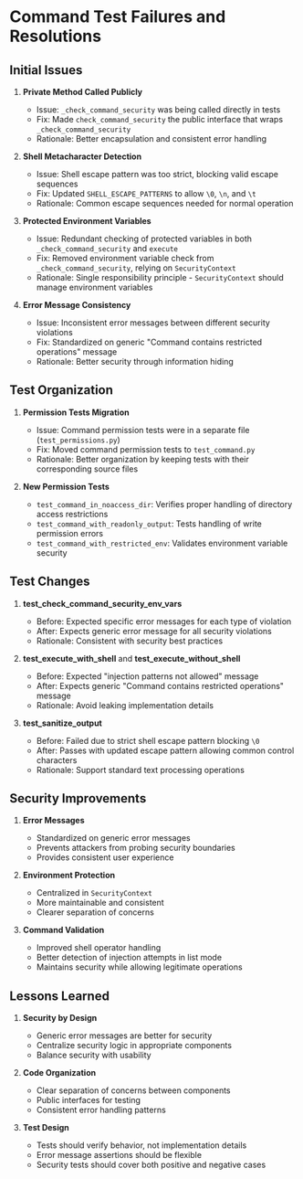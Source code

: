 # Command Test Failures and Resolutions

## Initial Issues

1. **Private Method Called Publicly**

   - Issue: `_check_command_security` was being called directly in tests
   - Fix: Made `check_command_security` the public interface that wraps `_check_command_security`
   - Rationale: Better encapsulation and consistent error handling

2. **Shell Metacharacter Detection**

   - Issue: Shell escape pattern was too strict, blocking valid escape sequences
   - Fix: Updated `SHELL_ESCAPE_PATTERNS` to allow `\0`, `\n`, and `\t`
   - Rationale: Common escape sequences needed for normal operation

3. **Protected Environment Variables**

   - Issue: Redundant checking of protected variables in both `_check_command_security` and `execute`
   - Fix: Removed environment variable check from `_check_command_security`, relying on `SecurityContext`
   - Rationale: Single responsibility principle - `SecurityContext` should manage environment variables

4. **Error Message Consistency**
   - Issue: Inconsistent error messages between different security violations
   - Fix: Standardized on generic "Command contains restricted operations" message
   - Rationale: Better security through information hiding

## Test Organization

1. **Permission Tests Migration**

   - Issue: Command permission tests were in a separate file (`test_permissions.py`)
   - Fix: Moved command permission tests to `test_command.py`
   - Rationale: Better organization by keeping tests with their corresponding source files

2. **New Permission Tests**
   - `test_command_in_noaccess_dir`: Verifies proper handling of directory access restrictions
   - `test_command_with_readonly_output`: Tests handling of write permission errors
   - `test_command_with_restricted_env`: Validates environment variable security

## Test Changes

1. **test_check_command_security_env_vars**

   - Before: Expected specific error messages for each type of violation
   - After: Expects generic error message for all security violations
   - Rationale: Consistent with security best practices

2. **test_execute_with_shell** and **test_execute_without_shell**

   - Before: Expected "injection patterns not allowed" message
   - After: Expects generic "Command contains restricted operations" message
   - Rationale: Avoid leaking implementation details

3. **test_sanitize_output**
   - Before: Failed due to strict shell escape pattern blocking `\0`
   - After: Passes with updated escape pattern allowing common control characters
   - Rationale: Support standard text processing operations

## Security Improvements

1. **Error Messages**

   - Standardized on generic error messages
   - Prevents attackers from probing security boundaries
   - Provides consistent user experience

2. **Environment Protection**

   - Centralized in `SecurityContext`
   - More maintainable and consistent
   - Clearer separation of concerns

3. **Command Validation**
   - Improved shell operator handling
   - Better detection of injection attempts in list mode
   - Maintains security while allowing legitimate operations

## Lessons Learned

1. **Security by Design**

   - Generic error messages are better for security
   - Centralize security logic in appropriate components
   - Balance security with usability

2. **Code Organization**

   - Clear separation of concerns between components
   - Public interfaces for testing
   - Consistent error handling patterns

3. **Test Design**
   - Tests should verify behavior, not implementation details
   - Error message assertions should be flexible
   - Security tests should cover both positive and negative cases
